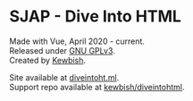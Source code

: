 # SJAP - Dive Into HTML
Made with Vue, April 2020 - current.  
Released under [GNU GPLv3](https://www.gnu.org/licenses/gpl-3.0.en.html).  
Created by [Kewbish](https://kewbish.github.io).  

Site available at [diveintoht.ml](https://diveintoht.ml).  
Support repo available at [kewbish/diveintohtml](https://github.com/kewbish/diveintohtml).
